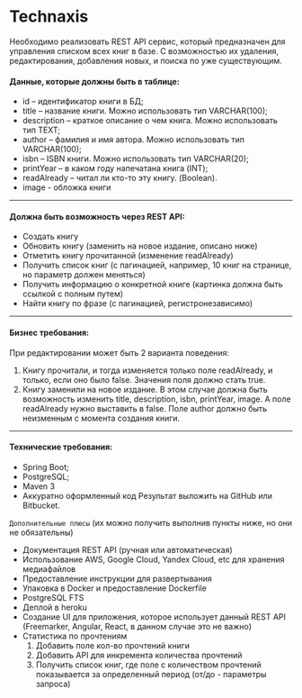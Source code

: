 # Technaxis
Необходимо реализовать REST API сервис, который предназначен для управления списком всех книг в базе. С возможностью их удаления, редактирования, добавления новых, и поиска по уже существующим.

#### Данные, которые должны быть в таблице:
* id – идентификатор книги в БД;
* title – название книги. Можно использовать тип VARCHAR(100);
* description – краткое описание о чем книга. Можно использовать тип TEXT;
* author – фамилия и имя автора. Можно использовать тип VARCHAR(100);
* isbn – ISBN книги. Можно использовать тип VARCHAR(20);
* printYear – в каком году напечатана книга (INT);
* readAlready – читал ли кто-то эту книгу. (Boolean).
* image - обложка книги

---
#### Должна быть возможность через REST API:
* Создать книгу
* Обновить книгу (заменить на новое издание, описано ниже)
* Отметить книгу прочитанной (изменение readAlready)
* Получить список книг (с пагинацией, например, 10 книг на странице, но параметр должен меняться)
* Получить информацию о конкретной книге (картинка должна быть ссылкой с полным путем)
* Найти книгу по фразе (с пагинацией, регистронезависимо)

---
#### Бизнес требования: 
При редактировании может быть 2 варианта поведения:
1. Книгу прочитали, и тогда изменяется только поле readAlready, и только, если оно было false. Значения поля должно стать true.
1. Книгу заменили на новое издание. В этом случае должна быть возможность изменить title, description, isbn, printYear, image. А поле readAlready нужно выставить в false. Поле author должно быть неизменным с момента создания книги.

---
#### Технические требования:
* Spring Boot;
* PostgreSQL;
* Maven 3 
* Аккуратно оформленный код
Результат выложить на GitHub или Bitbucket.

`Дополнительные плюсы` (их можно получить выполнив пункты ниже, но они не обязательны)
* Документация REST API (ручная или автоматическая)
* Использование AWS, Google Cloud, Yandex Cloud, etc для хранения медиафайлов
* Предоставление инструкции для развертывания
* Упаковка в Docker и предоставление Dockerfile 
* PostgreSQL FTS
* Деплой в heroku
* Создание UI для приложения, которое использует данный REST API (Freemarker, Angular, React, в данном случае это не важно)
* Статистика по прочтениям
    1. Добавить поле кол-во прочтений книги
    2. Добавить API для инкремента количества прочтений
    3. Получить список книг, где поле с количеством прочтений показывается за определенный период (от/до - параметры запроса)
